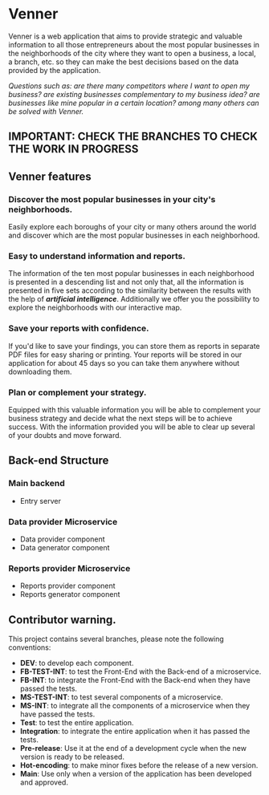 # Venner
Venner is a web application that aims to provide strategic and valuable information to all those entrepreneurs about the most popular businesses in the neighborhoods of the city where they want to open a business, a local, a branch, etc. so they can make the best decisions based on the data provided by the application.

*Questions such as: are there many competitors where I want to open my business? are existing businesses complementary to my business idea? are businesses like mine popular in a certain location? among many others can be solved with Venner.*

## IMPORTANT: CHECK THE BRANCHES TO CHECK THE WORK IN PROGRESS

## Venner features
### Discover the most popular businesses in your city's neighborhoods.
Easily explore each boroughs of your city or many others around the world and discover which are the most popular businesses in each neighborhood.

### Easy to understand information and reports.
The information of the ten most popular businesses in each neighborhood is presented in a descending list and not only that, all the information is presented in five sets according to the similarity between the results with the help of **_artificial intelligence_**. Additionally we offer you the possibility to explore the neighborhoods with our interactive map.

### Save your reports with confidence.
If you'd like to save your findings, you can store them as reports in separate PDF files for easy sharing or printing. Your reports will be stored in our application for about 45 days so you can take them anywhere without downloading them.

### Plan or complement your strategy.
Equipped with this valuable information you will be able to complement your business strategy and decide what the next steps will be to achieve success. With the information provided you will be able to clear up several of your doubts and move forward.

## Back-end Structure
### Main backend
* Entry server
### Data provider Microservice
* Data provider component
* Data generator component
### Reports provider Microservice
* Reports provider component
* Reports generator component


##  Contributor warning.
This project contains several branches, please note the following conventions:
* **DEV**: to develop each component.
* **FB-TEST-INT**: to test the Front-End with the Back-end of a microservice.
* **FB-INT**: to integrate the Front-End with the Back-end when they have passed the tests.
* **MS-TEST-INT**: to test several components of a microservice.
* **MS-INT**: to integrate all the components of a microservice when they have passed the tests.
* **Test**: to test the entire application.
* **Integration**: to integrate the entire application when it has passed the tests.
* **Pre-release**: Use it at the end of a development cycle when the new version is ready to be released.
* **Hot-encoding**: to make minor fixes before the release of a new version.
* **Main**: Use only when a version of the application has been developed and approved.

